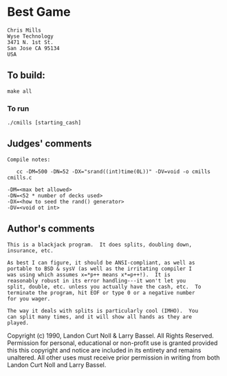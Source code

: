 # Best Game

	Chris Mills
	Wyse Technology
	3471 N. 1st St.
	San Jose CA 95134
	USA

## To build:

	make all

### To run

    ./cmills [starting_cash]

## Judges' comments

    Compile notes:

       cc -DM=500 -DN=52 -DX="srand((int)time(0L))" -DV=void -o cmills cmills.c

	-DM=<max bet allowed>
	-DN=<52 * number of decks used>
	-DX=<how to seed the rand() generator>
	-DV=<void ot int>

## Author's comments

    This is a blackjack program.  It does splits, doubling down,
    insurance, etc.  

    As best I can figure, it should be ANSI-compliant, as well as
    portable to BSD & sysV (as well as the irritating compiler I
    was using which assumes x=*p++ means x*=p++!).  It is
    reasonably robust in its error handling---it won't let you
    split, double, etc. unless you actually have the cash, etc.  To
    terminate the program, hit EOF or type 0 or a negative number
    for you wager.

    The way it deals with splits is particularly cool (IMHO).  You
    can split many times, and it will show all hands as they are
    played.

Copyright (c) 1990, Landon Curt Noll & Larry Bassel.
All Rights Reserved.  Permission for personal, educational or non-profit use is
granted provided this this copyright and notice are included in its entirety
and remains unaltered.  All other uses must receive prior permission in writing
from both Landon Curt Noll and Larry Bassel.
